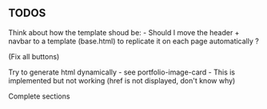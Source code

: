 ## TODOS
Think about how the template shoud be:
    - Should I move the header + navbar to a template (base.html) to replicate it on each page automatically ? 

(Fix all buttons)

Try to generate html dynamically - see portfolio-image-card
    - This is implemented but not working (href is not displayed, don't know why)

Complete sections